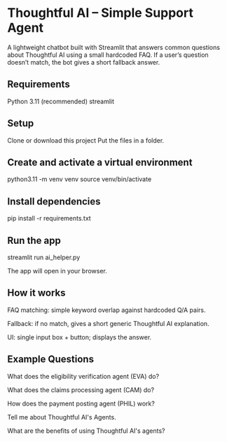 # Thoughtful AI – Simple Support Agent

A lightweight chatbot built with Streamlit that answers common questions about Thoughtful AI using a small hardcoded FAQ.
If a user’s question doesn’t match, the bot gives a short fallback answer.

## Requirements

Python 3.11 (recommended)
streamlit

## Setup

Clone or download this project
Put the files in a folder.

## Create and activate a virtual environment

python3.11 -m venv venv
source venv/bin/activate

## Install dependencies

pip install -r requirements.txt

## Run the app
streamlit run ai_helper.py

The app will open in your browser.

## How it works

FAQ matching: simple keyword overlap against hardcoded Q/A pairs.

Fallback: if no match, gives a short generic Thoughtful AI explanation.

UI: single input box + button; displays the answer.

## Example Questions

What does the eligibility verification agent (EVA) do?

What does the claims processing agent (CAM) do?

How does the payment posting agent (PHIL) work?

Tell me about Thoughtful AI's Agents.

What are the benefits of using Thoughtful AI's agents?
